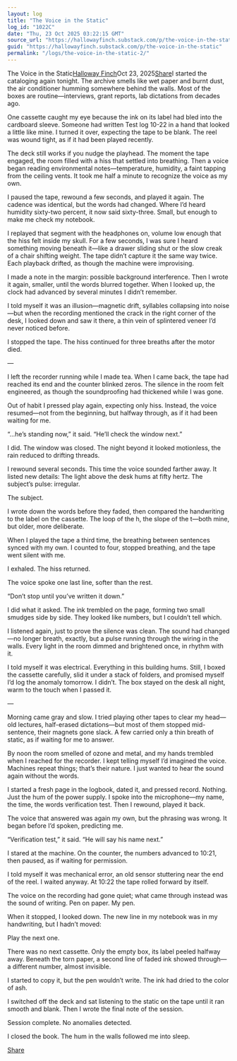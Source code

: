 ```yaml
---
layout: log
title: "The Voice in the Static"
log_id: "1022C"
date: "Thu, 23 Oct 2025 03:22:15 GMT"
source_url: "https://hallowayfinch.substack.com/p/the-voice-in-the-static"
guid: "https://hallowayfinch.substack.com/p/the-voice-in-the-static"
permalink: "/logs/the-voice-in-the-static-2/"
---
```

The Voice in the Static[](https://substack.com/@hallowayfinch)[Halloway Finch](https://substack.com/@hallowayfinch)Oct 23, 2025[](https://hallowayfinch.substack.com/p/the-voice-in-the-static/comments)[Share](javascript:void(0))I started the cataloging again tonight. The archive smells like wet paper and burnt dust, the air conditioner humming somewhere behind the walls. Most of the boxes are routine—interviews, grant reports, lab dictations from decades ago.

One cassette caught my eye because the ink on its label had bled into the cardboard sleeve. Someone had written Test log 10-22 in a hand that looked a little like mine. I turned it over, expecting the tape to be blank. The reel was wound tight, as if it had been played recently.

The deck still works if you nudge the playhead. The moment the tape engaged, the room filled with a hiss that settled into breathing. Then a voice began reading environmental notes—temperature, humidity, a faint tapping from the ceiling vents. It took me half a minute to recognize the voice as my own.

I paused the tape, rewound a few seconds, and played it again. The cadence was identical, but the words had changed. Where I’d heard humidity sixty-two percent, it now said sixty-three. Small, but enough to make me check my notebook.

I replayed that segment with the headphones on, volume low enough that the hiss felt inside my skull. For a few seconds, I was sure I heard something moving beneath it—like a drawer sliding shut or the slow creak of a chair shifting weight. The tape didn’t capture it the same way twice. Each playback drifted, as though the machine were improvising.

I made a note in the margin: possible background interference. Then I wrote it again, smaller, until the words blurred together. When I looked up, the clock had advanced by several minutes I didn’t remember.

I told myself it was an illusion—magnetic drift, syllables collapsing into noise—but when the recording mentioned the crack in the right corner of the desk, I looked down and saw it there, a thin vein of splintered veneer I’d never noticed before.

I stopped the tape. The hiss continued for three breaths after the motor died.

—

I left the recorder running while I made tea. When I came back, the tape had reached its end and the counter blinked zeros. The silence in the room felt engineered, as though the soundproofing had thickened while I was gone.

Out of habit I pressed play again, expecting only hiss. Instead, the voice resumed—not from the beginning, but halfway through, as if it had been waiting for me.

“...he’s standing now,” it said. “He’ll check the window next.”

I did. The window was closed. The night beyond it looked motionless, the rain reduced to drifting threads.

I rewound several seconds. This time the voice sounded farther away. It listed new details: The light above the desk hums at fifty hertz. The subject’s pulse: irregular.

The subject.

I wrote down the words before they faded, then compared the handwriting to the label on the cassette. The loop of the h, the slope of the t—both mine, but older, more deliberate.

When I played the tape a third time, the breathing between sentences synced with my own. I counted to four, stopped breathing, and the tape went silent with me.

I exhaled. The hiss returned.

The voice spoke one last line, softer than the rest.

“Don’t stop until you’ve written it down.”

I did what it asked. The ink trembled on the page, forming two small smudges side by side. They looked like numbers, but I couldn’t tell which.

I listened again, just to prove the silence was clean. The sound had changed—no longer breath, exactly, but a pulse running through the wiring in the walls. Every light in the room dimmed and brightened once, in rhythm with it.

I told myself it was electrical. Everything in this building hums. Still, I boxed the cassette carefully, slid it under a stack of folders, and promised myself I’d log the anomaly tomorrow. I didn’t. The box stayed on the desk all night, warm to the touch when I passed it.

—

Morning came gray and slow. I tried playing other tapes to clear my head—old lectures, half-erased dictations—but most of them stopped mid-sentence, their magnets gone slack. A few carried only a thin breath of static, as if waiting for me to answer.

By noon the room smelled of ozone and metal, and my hands trembled when I reached for the recorder. I kept telling myself I’d imagined the voice. Machines repeat things; that’s their nature. I just wanted to hear the sound again without the words.

I started a fresh page in the logbook, dated it, and pressed record. Nothing. Just the hum of the power supply. I spoke into the microphone—my name, the time, the words verification test. Then I rewound, played it back.

The voice that answered was again my own, but the phrasing was wrong. It began before I’d spoken, predicting me.

“Verification test,” it said. “He will say his name next.”

I stared at the machine. On the counter, the numbers advanced to 10:21, then paused, as if waiting for permission.

I told myself it was mechanical error, an old sensor stuttering near the end of the reel. I waited anyway. At 10:22 the tape rolled forward by itself.

The voice on the recording had gone quiet; what came through instead was the sound of writing. Pen on paper. My pen.

When it stopped, I looked down. The new line in my notebook was in my handwriting, but I hadn’t moved:

Play the next one.

There was no next cassette. Only the empty box, its label peeled halfway away. Beneath the torn paper, a second line of faded ink showed through—a different number, almost invisible.

I started to copy it, but the pen wouldn’t write. The ink had dried to the color of ash.

I switched off the deck and sat listening to the static on the tape until it ran smooth and blank. Then I wrote the final note of the session.

Session complete. No anomalies detected.

I closed the book. The hum in the walls followed me into sleep.

[](https://hallowayfinch.substack.com/p/the-voice-in-the-static/comments)[Share](javascript:void(0))
